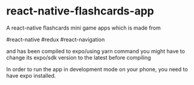 # react-native-flashcards-app

A react-native flashcards mini game apps which is made from

#react-native
#redux
#react-navigation

and has been compiled to expo/using yarn command
you might have to change its expo/sdk version to the latest before compiling

In order to run the app in development mode on your phone, you need to have expo installed.

